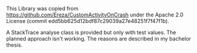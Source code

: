This Library was copied from https://github.com/Ereza/CustomActivityOnCrash under the Apache 2.0 License (commit edd5bb625d12bdf87c29039a27e48251f7f47f1b).

A StackTrace analyse class is provided but only with test values. The planned approach isn't working. The reasons are described in my bachelor thesis.

